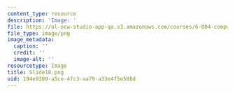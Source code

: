 ```yaml
---
content_type: resource
description: 'Image: '
file: https://ol-ocw-studio-app-qa.s3.amazonaws.com/courses/6-004-computation-structures-spring-2017/194e9389a5ce4fc3aa79a33e4f5e588d_Slide18.png
file_type: image/png
image_metadata:
  caption: ''
  credit: ''
  image-alt: ''
resourcetype: Image
title: Slide18.png
uid: 194e9389-a5ce-4fc3-aa79-a33e4f5e588d
---
```

